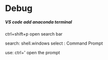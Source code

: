 # Debug

##### VS code add anaconda terminal

ctrl+shift+p open search bar

search: shell.windows
select : Command Prompt

use: ctrl+' open the prompt 
